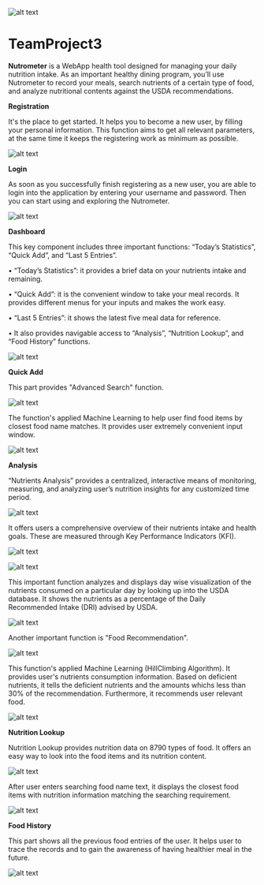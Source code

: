 ![alt text](/static/images/Nutrometer.png)
# TeamProject3


**Nutrometer** is a WebApp health tool designed for managing your daily nutrition intake. As an important healthy dining program, you’ll use Nutrometer to record your meals, search nutrients of a certain type of food, and analyze nutritional contents against the USDA recommendations.



**Registration**

It's the place to get started. It helps you to become a new user, by filling your personal information. This function aims to get all relevant parameters, at the same time it keeps the registering work as minimum as possible.


![alt text](/static/images/register.png)


**Login**

As soon as you successfully finish registering as a new user, you are able to login into the application by entering your username and password. Then you can start using and exploring the Nutrometer.


![alt text](/static/images/login.png)



**Dashboard**

This key component includes three important functions: “Today’s Statistics”, “Quick Add”, and “Last 5 Entries”. 

•	“Today’s Statistics”: it provides a brief data on your nutrients intake and remaining.

•	“Quick Add”: it is the convenient window to take your meal records. It provides different menus for your inputs and makes the work easy.

•	“Last 5 Entries”: it shows the latest five meal data for reference.

•   It also provides navigable access to “Analysis”, “Nutrition Lookup”, and “Food History” functions.


![alt text](/static/images/newdashboard.png)



**Quick Add**

This part provides "Advanced Search" function.


![alt text](/static/images/advancedsearchlink.png)


The function's applied Machine Learning to help user find food items by closest food name matches. It provides user extremely convenient input window.


![alt text](/static/images/advancedsearchwindow.png)



**Analysis**

“Nutrients Analysis” provides a centralized, interactive means of monitoring, measuring, and analyzing user’s nutrition insights for any customized time period.


![alt text](/static/images/newfilterdateset.png)


It offers users a comprehensive overview of their nutrients intake and health goals. These are measured through Key Performance Indicators (KFI).


![alt text](/static/images/macro.png)


![alt text](/static/images/micro.png)


This important function analyzes and displays day wise visualization of the nutrients consumed on a particular day by looking up into the USDA database. It shows the nutrients as a percentage of the Daily Recommended Intake (DRI) advised by USDA.


![alt text](/static/images/percentage.png)


Another important function is "Food Recommendation".


![alt text](/static/images/nutritionrecommendationbutton.png)


This function's applied Machine Learning (HillClimbing Algorithm). It provides user's nutrients consumption information. Based on deficient nutrients, it tells the deficient nutrients and the amounts whichs less than 30% of the recommendation. Furthermore, it recommends user relevant food.


![alt text](/static/images/NutrientsRecommendTable.png)



**Nutrition Lookup**

Nutrition Lookup provides nutrition data on 8790 types of food.
It offers an easy way to look into the food items and its nutrition content. 


![alt text](/static/images/newlookup.png)


After user enters searching food name text, it displays the closest food items with nutrition information matching the searching requirement.


![alt text](/static/images/FoodNutrition.png)



**Food History**

This part shows all the previous food entries of the user. It helps user to trace the records and to gain the awareness of having healthier meal in the future.


![alt text](/static/images/history.png)
